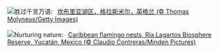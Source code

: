 ![](https://www.bing.com/th?id=OHR.CumbriaAutumn_ZH-CN7697251216_UHD.jpg&w=1000)胜过千言万语:&nbsp;&ensp;[坎布里亚湖区，格拉斯米尔，英格兰 (© Thomas Molyneux/Getty Images)](https://www.bing.com/th?id=OHR.CumbriaAutumn_ZH-CN7697251216_UHD.jpg)
<br><br/>
![](https://www.bing.com/th?id=OHR.YucatanBiosphere_EN-US4019968428_UHD.jpg&w=1000)Nurturing nature:&nbsp;&ensp;[Caribbean flamingo nests, Ría Lagartos Biosphere Reserve, Yucatán, Mexico (© Claudio Contreras/Minden Pictures)](https://www.bing.com/th?id=OHR.YucatanBiosphere_EN-US4019968428_UHD.jpg)
<br><br/>
